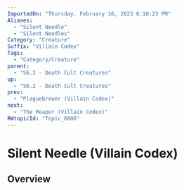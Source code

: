 ```yaml
---
ImportedOn: "Thursday, February 16, 2023 6:10:23 PM"
Aliases:
  - "Silent Needle"
  - "Silent Needles"
Category: "Creature"
Suffix: "Villain Codex"
Tags:
  - "Category/Creature"
parent:
  - "S6.2 - Death Cult Creatures"
up:
  - "S6.2 - Death Cult Creatures"
prev:
  - "Plaguebrewer (Villain Codex)"
next:
  - "The Reaper (Villain Codex)"
RWtopicId: "Topic_6806"
---
```

# Silent Needle (Villain Codex)
## Overview
